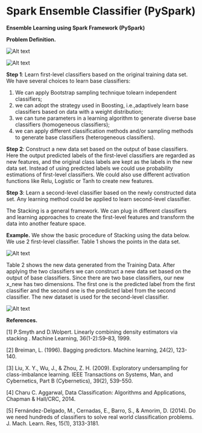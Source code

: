 # Spark Ensemble Classifier (PySpark)

**Ensemble Learning using Spark Framework (PySpark)**

**Problem Definition.**

![Alt text](https://cloud.githubusercontent.com/assets/10396285/24836134/c5bacd5c-1ce1-11e7-969e-5346a0ced159.png "Problem Definition")

![Alt text](https://cloud.githubusercontent.com/assets/10396285/24836062/1f6e3d9a-1ce0-11e7-85f4-a0ef82a4f12f.png "Stacking Algorithm")

**Step 1**: Learn first-level classifiers based on the original training data set. We have
several choices to learn base classifiers: 
1) We can apply Bootstrap sampling technique tolearn independent classifiers; 
2) we can adopt the strategy used in Boosting, i.e.,adaptively learn base classifiers based on data with a weight distribution; 
3) we can tune parameters in a learning algorithm to generate diverse base classifiers (homogeneous classifiers); 
4) we can apply different classification methods and/or sampling methods to generate base classifiers (heterogeneous classifiers).

**Step 2**: Construct a new data set based on the output of base classifiers. Here the output predicted labels of the first-level classifiers are regarded as new features, and the original class labels are kept as the labels in the new data set. Instead of using predicted labels we could use probability estimations of first-level classifiers. We could also use different activation functions like Relu, Logistic or Tanh to create new features.

**Step 3**: Learn a second-level classifier based on the newly constructed data set. Any learning method could be applied to learn second-level classifier.

The Stacking is a general framework. We can plug in different classifiers and learning approaches to create the first-level features and transform the data into another feature space. 

**Example.** We show the basic procedure of Stacking using the data below. We use 2 first-level classifier. Table 1 shows the points in the data set. 

![Alt text](https://cloud.githubusercontent.com/assets/10396285/24836137/d6006136-1ce1-11e7-9ba1-e16c1ba20501.png "Example")

Table 2 shows the new data generated from the Training Data. After applying the two classifiers we can construct a new data set based on the output of base classifiers. Since there are two base classifiers, our new x_new has two dimensions. The first one is the predicted label from the first classifier and the second one is the predicted label from the second classifier. The new dataset is used for the second-level classifier. 

![Alt text](https://cloud.githubusercontent.com/assets/10396285/24836138/d88d8500-1ce1-11e7-937b-40f51875c436.png "Example 2")


**References.**

[1] P.Smyth and D.Wolpert. Linearly combining density estimators via stacking . Machine Learning, 36(1-2):59–83, 1999.

[2] Breiman, L. (1996). Bagging predictors. Machine learning, 24(2), 123-140.

[3] Liu, X. Y., Wu, J., & Zhou, Z. H. (2009). Exploratory undersampling for class-imbalance learning. IEEE Transactions on Systems, Man, and Cybernetics, Part B (Cybernetics), 39(2), 539-550. 

[4] Charu C. Aggarwal, Data Classification: Algorithms and Applications, Chapman & Hall/CRC, 2014.

[5] Fernández-Delgado, M., Cernadas, E., Barro, S., & Amorim, D. (2014). Do we need hundreds of classifiers to solve real world classification problems. J. Mach. Learn. Res, 15(1), 3133-3181.

